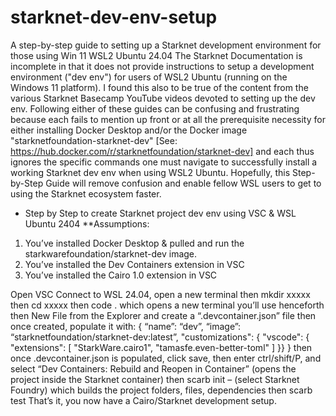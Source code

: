 # starknet-dev-env-setup
A step-by-step guide to setting up a Starknet development environment for those using Win 11 WSL2 Ubuntu 24.04
The Starknet Documentation is incomplete in that it does not provide instructions to setup a development environment ("dev env") for users of WSL2 Ubuntu (running on the Windows 11 platform). I found this also to be true of the content from the various Starknet Basecamp YouTube videos devoted to setting up the dev env. Following either of these guides can be confusing and frustrating because each fails to mention up front or at all the prerequisite necessity for either installing Docker Desktop and/or the Docker image "starknetfoundation-starknet-dev" [See: https://hub.docker.com/r/starknetfoundation/starknet-dev] and each thus ignores the specific commands one must navigate to successfully install a working Starknet dev env when using WSL2 Ubuntu. 
Hopefully, this Step-by-Step Guide will remove confusion and enable fellow WSL users to get to using the Starknet ecosystem faster.

* Step by Step to create Starknet project dev env using VSC & WSL Ubuntu 2404
**Assumptions: 
1.	You’ve installed Docker Desktop & pulled and run the starkwarefoundation/starknet-dev image. 
2.	You’ve installed the Dev Containers extension in VSC
3.	You’ve installed the Cairo 1.0 extension in VSC

Open VSC
Connect to WSL 24.04, open a new terminal
then mkdir xxxxx
then cd xxxxx
then code .  which opens a new terminal you’ll use henceforth
then New File from the Explorer and create a “.devcontainer.json” file
then once created, populate it with: 
	{ 
“name”: “dev”,
		“image”: “starknetfoundation/starknet-dev:latest”,
   "customizations":  {
        "vscode":  {
            "extensions":  [
                "StarkWare.cairo1",
                "tamasfe.even-better-toml" ] }}
}
then once .devcontainer.json is populated, click save, then enter ctrl/shift/P, and select “Dev Containers: Rebuild and Reopen in Container” 
(opens the project inside the Starknet container)
then scarb init – (select Starknet Foundry) which builds the project folders, files, dependencies
then scarb test
That’s it, you now have a Cairo/Starknet development setup.

